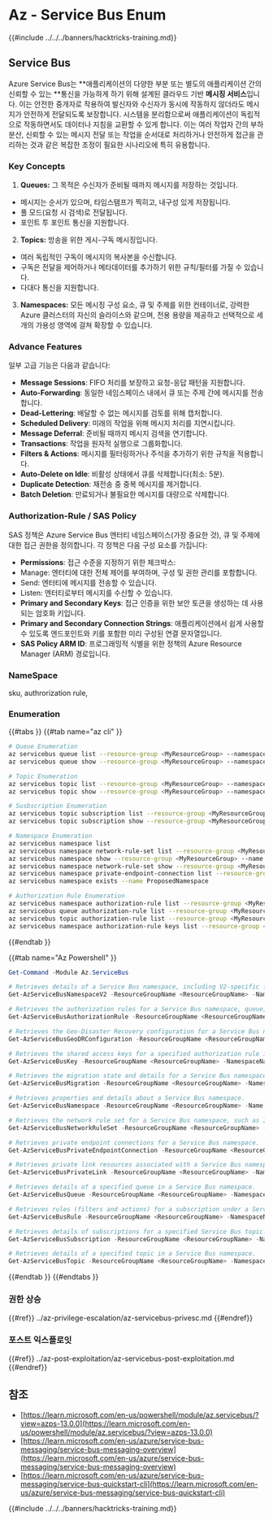 # Az - Service Bus Enum

{{#include ../../../banners/hacktricks-training.md}}

## Service Bus

Azure Service Bus는 **애플리케이션의 다양한 부분 또는 별도의 애플리케이션 간의 신뢰할 수 있는 **통신을 가능하게 하기 위해 설계된 클라우드 기반 **메시징 서비스**입니다. 이는 안전한 중개자로 작용하여 발신자와 수신자가 동시에 작동하지 않더라도 메시지가 안전하게 전달되도록 보장합니다. 시스템을 분리함으로써 애플리케이션이 독립적으로 작동하면서도 데이터나 지침을 교환할 수 있게 합니다. 이는 여러 작업자 간의 부하 분산, 신뢰할 수 있는 메시지 전달 또는 작업을 순서대로 처리하거나 안전하게 접근을 관리하는 것과 같은 복잡한 조정이 필요한 시나리오에 특히 유용합니다.

### Key Concepts

1. **Queues:** 그 목적은 수신자가 준비될 때까지 메시지를 저장하는 것입니다.
- 메시지는 순서가 있으며, 타임스탬프가 찍히고, 내구성 있게 저장됩니다.
- 풀 모드(요청 시 검색)로 전달됩니다.
- 포인트 투 포인트 통신을 지원합니다.
2. **Topics:** 방송을 위한 게시-구독 메시징입니다.
- 여러 독립적인 구독이 메시지의 복사본을 수신합니다.
- 구독은 전달을 제어하거나 메타데이터를 추가하기 위한 규칙/필터를 가질 수 있습니다.
- 다대다 통신을 지원합니다.
3. **Namespaces:** 모든 메시징 구성 요소, 큐 및 주제를 위한 컨테이너로, 강력한 Azure 클러스터의 자신의 슬라이스와 같으며, 전용 용량을 제공하고 선택적으로 세 개의 가용성 영역에 걸쳐 확장할 수 있습니다.

### Advance Features

일부 고급 기능은 다음과 같습니다:

- **Message Sessions**: FIFO 처리를 보장하고 요청-응답 패턴을 지원합니다.
- **Auto-Forwarding**: 동일한 네임스페이스 내에서 큐 또는 주제 간에 메시지를 전송합니다.
- **Dead-Lettering**: 배달할 수 없는 메시지를 검토를 위해 캡처합니다.
- **Scheduled Delivery**: 미래의 작업을 위해 메시지 처리를 지연시킵니다.
- **Message Deferral**: 준비될 때까지 메시지 검색을 연기합니다.
- **Transactions**: 작업을 원자적 실행으로 그룹화합니다.
- **Filters & Actions**: 메시지를 필터링하거나 주석을 추가하기 위한 규칙을 적용합니다.
- **Auto-Delete on Idle**: 비활성 상태에서 큐를 삭제합니다(최소: 5분).
- **Duplicate Detection**: 재전송 중 중복 메시지를 제거합니다.
- **Batch Deletion**: 만료되거나 불필요한 메시지를 대량으로 삭제합니다.

### Authorization-Rule / SAS Policy

SAS 정책은 Azure Service Bus 엔터티 네임스페이스(가장 중요한 것), 큐 및 주제에 대한 접근 권한을 정의합니다. 각 정책은 다음 구성 요소를 가집니다:

- **Permissions**: 접근 수준을 지정하기 위한 체크박스:
- Manage: 엔터티에 대한 전체 제어를 부여하며, 구성 및 권한 관리를 포함합니다.
- Send: 엔터티에 메시지를 전송할 수 있습니다.
- Listen: 엔터티로부터 메시지를 수신할 수 있습니다.
- **Primary and Secondary Keys**: 접근 인증을 위한 보안 토큰을 생성하는 데 사용되는 암호화 키입니다.
- **Primary and Secondary Connection Strings**: 애플리케이션에서 쉽게 사용할 수 있도록 엔드포인트와 키를 포함한 미리 구성된 연결 문자열입니다.
- **SAS Policy ARM ID**: 프로그래밍적 식별을 위한 정책의 Azure Resource Manager (ARM) 경로입니다.

### NameSpace

sku, authrorization rule,

### Enumeration

{{#tabs }}
{{#tab name="az cli" }}
```bash
# Queue Enumeration
az servicebus queue list --resource-group <MyResourceGroup> --namespace-name <MyNamespace>
az servicebus queue show --resource-group <MyResourceGroup> --namespace-name <MyNamespace> --name <MyQueue>

# Topic Enumeration
az servicebus topic list --resource-group <MyResourceGroup> --namespace-name <MyNamespace>
az servicebus topic show --resource-group <MyResourceGroup> --namespace-name <MyNamespace> --name <MyTopic>

# Susbscription Enumeration
az servicebus topic subscription list --resource-group <MyResourceGroup> --namespace-name <MyNamespace> --topic-name <MyTopic>
az servicebus topic subscription show --resource-group <MyResourceGroup> --namespace-name <MyNamespace> --topic-name <MyTopic> --name <MySubscription>

# Namespace Enumeration
az servicebus namespace list
az servicebus namespace network-rule-set list --resource-group <MyResourceGroup> --namespace-name <MyNamespace>
az servicebus namespace show --resource-group <MyResourceGroup> --name <MyNamespace>
az servicebus namespace network-rule-set show --resource-group <MyResourceGroup> --namespace-name <MyNamespace>
az servicebus namespace private-endpoint-connection list --resource-group <MyResourceGroup> --namespace-name <MyNamespace>
az servicebus namespace exists --name ProposedNamespace

# Authorization Rule Enumeration
az servicebus namespace authorization-rule list --resource-group <MyResourceGroup> --namespace-name <MyNamespace>
az servicebus queue authorization-rule list --resource-group <MyResourceGroup> --namespace-name <MyNamespace> --queue-name <MyQueue>
az servicebus topic authorization-rule list --resource-group <MyResourceGroup> --namespace-name <MyNamespace> --topic-name <MyTopic>
az servicebus namespace authorization-rule keys list --resource-group <MyResourceGroup> --namespace-name <MyNamespace> --name <MyAuthRule>
```
{{#endtab }}

{{#tab name="Az Powershell" }}
```powershell
Get-Command -Module Az.ServiceBus

# Retrieves details of a Service Bus namespace, including V2-specific features like additional metrics or configurations.
Get-AzServiceBusNamespaceV2 -ResourceGroupName <ResourceGroupName> -Name <NamespaceName>

# Retrieves the authorization rules for a Service Bus namespace, queue, or topic.
Get-AzServiceBusAuthorizationRule -ResourceGroupName <ResourceGroupName> -NamespaceName <NamespaceName>

# Retrieves the Geo-Disaster Recovery configuration for a Service Bus namespace, if it is enabled.
Get-AzServiceBusGeoDRConfiguration -ResourceGroupName <ResourceGroupName> -NamespaceName <NamespaceName>

# Retrieves the shared access keys for a specified authorization rule in a Service Bus namespace.
Get-AzServiceBusKey -ResourceGroupName <ResourceGroupName> -NamespaceName <NamespaceName> -Name <RuleName>

# Retrieves the migration state and details for a Service Bus namespace, if a migration is in progress.
Get-AzServiceBusMigration -ResourceGroupName <ResourceGroupName> -NamespaceName <NamespaceName>

# Retrieves properties and details about a Service Bus namespace.
Get-AzServiceBusNamespace -ResourceGroupName <ResourceGroupName> -Name <NamespaceName>

# Retrieves the network rule set for a Service Bus namespace, such as IP restrictions or virtual network access rules.
Get-AzServiceBusNetworkRuleSet -ResourceGroupName <ResourceGroupName> -NamespaceName <NamespaceName>

# Retrieves private endpoint connections for a Service Bus namespace.
Get-AzServiceBusPrivateEndpointConnection -ResourceGroupName <ResourceGroupName> -NamespaceName <NamespaceName>

# Retrieves private link resources associated with a Service Bus namespace.
Get-AzServiceBusPrivateLink -ResourceGroupName <ResourceGroupName> -NamespaceName <NamespaceName>

# Retrieves details of a specified queue in a Service Bus namespace.
Get-AzServiceBusQueue -ResourceGroupName <ResourceGroupName> -NamespaceName <NamespaceName> -Name <QueueName>

# Retrieves rules (filters and actions) for a subscription under a Service Bus topic.
Get-AzServiceBusRule -ResourceGroupName <ResourceGroupName> -NamespaceName <NamespaceName> -TopicName <TopicName> -SubscriptionName <SubscriptionName>

# Retrieves details of subscriptions for a specified Service Bus topic.
Get-AzServiceBusSubscription -ResourceGroupName <ResourceGroupName> -NamespaceName <NamespaceName> -TopicName <TopicName>

# Retrieves details of a specified topic in a Service Bus namespace.
Get-AzServiceBusTopic -ResourceGroupName <ResourceGroupName> -NamespaceName <NamespaceName>
```
{{#endtab }}
{{#endtabs }}


### 권한 상승

{{#ref}}
../az-privilege-escalation/az-servicebus-privesc.md
{{#endref}}

### 포스트 익스플로잇

{{#ref}}
../az-post-exploitation/az-servicebus-post-exploitation.md
{{#endref}}

## 참조

- [https://learn.microsoft.com/en-us/powershell/module/az.servicebus/?view=azps-13.0.0](https://learn.microsoft.com/en-us/powershell/module/az.servicebus/?view=azps-13.0.0)
- [https://learn.microsoft.com/en-us/azure/service-bus-messaging/service-bus-messaging-overview](https://learn.microsoft.com/en-us/azure/service-bus-messaging/service-bus-messaging-overview)
- [https://learn.microsoft.com/en-us/azure/service-bus-messaging/service-bus-quickstart-cli](https://learn.microsoft.com/en-us/azure/service-bus-messaging/service-bus-quickstart-cli)

{{#include ../../../banners/hacktricks-training.md}}
